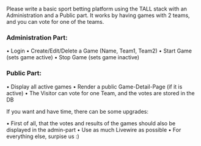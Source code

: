 Please write a basic sport betting platform using the TALL stack with an Administration and a Public part.
It works by having games with 2 teams, and you can vote for one of the teams.

### Administration Part:

• Login
• Create/Edit/Delete a Game (Name, Team1, Team2)
• Start Game (sets game active)
• Stop Game (sets game inactive)

### Public Part:

• Display all active games
• Render a public Game-Detail-Page (if it is active)
• The Visitor can vote for one Team, and the votes are stored in the DB

If you want and have time, there can be some upgrades:

• First of all, that the votes and results of the games should also be displayed in the admin-part
• Use as much Livewire as possible
• For everything else, surpise us :)
